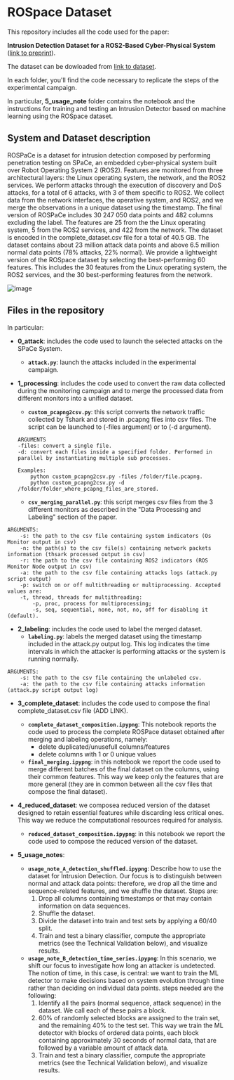# ROSpace Dataset 

This repository includes all the code used for the paper: 

**Intrusion Detection Dataset for a ROS2-Based Cyber-Physical System** ([link to preprint](https://arxiv.org/abs/2402.08468)).

The dataset can be dowloaded from [link to dataset](https://figshare.com/s/7937b17067d20f57fee4).

In each folder, you'll find the code necessary to replicate the steps of the experimental campaign.

In particular, **5_usage_note** folder contains the notebook and the instructions for training and testing an Intrusion Detector based on machine learning using the ROSpace dataset.

## System and Dataset description
ROSPaCe is a dataset for intrusion detection composed by performing penetration testing on SPaCe, an embedded cyber-physical system built over Robot Operating System 2 (ROS2). Features are monitored from three architectural layers: the Linux operating system, the network, and the ROS2 services.
We perform attacks through the execution of discovery and DoS attacks, for a total of 6 attacks, with 3 of them specific to ROS2. We collect data from the network interfaces, the operative system, and ROS2, and we merge the observations in a unique dataset using the timestamp.
The final version of ROSPaCe includes 30 247 050 data points and 482 columns excluding the label. The features are 25 from the the Linux operating system, 5 from the ROS2 services, and 422 from the network. The dataset is encoded in the complete_dataset.csv 
file for a total of 40.5 GB. The dataset contains about 23 million attack data points and above 6.5 million normal data points (78% attacks, 22% normal). We provide a lightweight version of the ROSpace dataset by selecting the best-performing 60 features. This includes the 30 features from the Linux operating system, the ROS2 services, and the 30 best-performing features from the network.

![image](![image](https://github.com/TommasoPuccetti/rospace_dataset/assets/103670615/8153b1e4-0910-4384-869f-78baf046089a)
)

## Files in the repository
In particular:

* **0_attack**: includes the code used to launch the selected attacks on the SPaCe System.
    - **`attack.py`**: launch the attacks included in the experimental campaign.

* **1_processing**: includes the code used to convert the raw data collected during the monitoring campaign and to merge the processed data from different monitors into a unified dataset.   
    - **`custom_pcapng2csv.py`**: this script converts the network traffic collected by Tshark and stored in .pcapng files into csv files. The script can be launched to  (-files argument) or to  (-d argument).
  ```
  ARGUMENTS
  -files: convert a single file.
  -d: convert each files inside a specified folder. Performed in parallel by instantiating multiple sub processes.
  ```
  ```    
  Examples:
      python custom_pcapng2csv.py -files /folder/file.pcapng.
      python custom_pcapng2csv.py -d /folder/folder_where_pcapng_files_are_stored.
  ```
    - **`csv_merging_parallel.py`**: this script merges csv files from the 3 different monitors as described in the "Data Processing and Labeling" section of the paper.
```
ARGUMENTS:
    -s: the path to the csv file containing system indicators (Os Monitor output in csv)
    -n: the path(s) to the csv file(s) containing network packets information (thsark processed output in csv)
    -r: the path to the csv file containing ROS2 indicators (ROS Monitor Node output in csv)
    -a: the path to the csv file containing attacks logs (attack.py script output)
    -p: switch on or off multithreading or multiprocessing. Accepted values are:
    -t, thread, threads for multithreading:
        -p, proc, process for multiprocessing; 
        -s, seq, sequential, none, not, no, off for disabling it (default).
```
     
* **2_labeling**: includes the code used to label the merged dataset.
  - **`labeling.py`**: labels the merged dataset using the timestamp included in the attack.py output log. This log indicates the time intervals in which the attacker is performing attacks or the system is running normally.
```
ARGUMENTS:
    -s: the path to the csv file containing the unlabeled csv.        
    -a: the path to the csv file containing attacks information (attack.py script output log)
```

* **3_complete_dataset**: includes the code used to compose the final complete_dataset.csv file (ADD LINK).
  - **`complete_dataset_composition.ipypng`**: This notebook reports the code used to process the complete ROSPace dataset obtained after merging and labeling operations, namely:
    - delete duplicated/unusefull columns/features 
    - delete columns with 1 or 0 unique values
  - **`final_merging.ipypng`**: in this notebook we report the code used to merge different batches of the final dataset on the columns, using their common features. This way we keep only the features that are more general (they are in common between all the csv files that compose the final dataset).
     
* **4_reduced_dataset**: we composea reduced version of the dataset designed to retain essential features while discarding less critical ones. This way we reduce the computational resources required for analysis.
  - **`reduced_dataset_composition.ipypng`**: in this notebook we report the code used to compose the reduced version of the dataset.
     
* **5_usage_notes**:
  - **`usage_note_A_detection_shuffled.ipypng`**: Describe how to use the dataset for Intrusion Detection. Our focus is to distinguish between normal and attack data points: therefore, we drop all the time and sequence-related features, and we shuffle the dataset. Steps are: 
    1.  Drop all columns containing timestamps or that may contain information on data sequences.
    2.  Shuffle the dataset.
    3.  Divide the dataset into train and test sets by applying a 60/40 split. 
    4.  Train and test a binary classifier, compute the appropriate metrics (see the Technical Validation below), and visualize results.
  - **`usage_note_B_detection_time_series.ipypng`**: In this scenario, we shift our focus to investigate how long an attacker is undetected. The notion of time, in this case, is central: we want to train the ML detector to make decisions based on system evolution through time rather than deciding on individual data points.
    steps needed are the following:
    1.  Identify all the pairs (normal sequence, attack sequence) in the dataset. We call each of these pairs a block.
    2.  60% of randomly selected blocks are assigned to the train set, and the remaining 40% to the test set. This way we train the ML detector with blocks of ordered data points, each block containing approximately 30 seconds of normal data, that are followed by a variable amount of attack data.
    3.  Train and test a binary classifier, compute the appropriate metrics (see the Technical Validation below), and visualize results.
   
